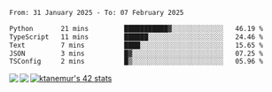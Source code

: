 <!--START_SECTION:waka-->

```txt
From: 31 January 2025 - To: 07 February 2025

Python       21 mins         ███████████▓░░░░░░░░░░░░░   46.19 %
TypeScript   11 mins         ██████░░░░░░░░░░░░░░░░░░░   24.46 %
Text         7 mins          ████░░░░░░░░░░░░░░░░░░░░░   15.65 %
JSON         3 mins          █▓░░░░░░░░░░░░░░░░░░░░░░░   07.25 %
TSConfig     2 mins          █▒░░░░░░░░░░░░░░░░░░░░░░░   05.96 %
```

<!--END_SECTION:waka-->
<a href="https://github.com/anuraghazra/github-readme-stats">
  <img align="left" src="https://github-readme-stats.vercel.app/api?username=Tanesan&count_private=true&show_icons=true" />
<img align="left" src="https://github-readme-stats.vercel.app/api/top-langs/?username=Tanesan" />
</a>

[![ktanemur's 42 stats](https://badge42.vercel.app/api/v2/cl1wslf6s002109l771rng2w8/stats?cursusId=21&coalitionId=62)](https://github.com/JaeSeoKim/badge42)
